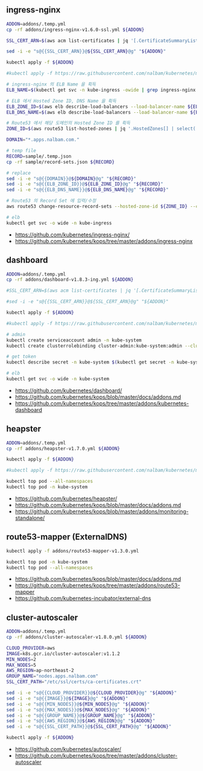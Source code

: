 ## ingress-nginx
```bash
ADDON=addons/.temp.yml
cp -rf addons/ingress-nginx-v1.6.0-ssl.yml ${ADDON}

SSL_CERT_ARN=$(aws acm list-certificates | jq '[.CertificateSummaryList[] | select(.DomainName=="*.apps.nalbam.com")][0]' | grep CertificateArn | cut -d'"' -f4)

sed -i -e "s@{{SSL_CERT_ARN}}@${SSL_CERT_ARN}@g" "${ADDON}"

kubectl apply -f ${ADDON}

#kubectl apply -f https://raw.githubusercontent.com/nalbam/kubernetes/master/addons/ingress-nginx-v1.6.0.yml

# ingress-nginx 의 ELB Name 을 획득
ELB_NAME=$(kubectl get svc -n kube-ingress -owide | grep ingress-nginx | grep LoadBalancer | awk '{print $4}' | cut -d'-' -f1)

# ELB 에서 Hosted Zone ID, DNS Name 을 획득
ELB_ZONE_ID=$(aws elb describe-load-balancers --load-balancer-name ${ELB_NAME} | grep CanonicalHostedZoneNameID | cut -d'"' -f4)
ELB_DNS_NAME=$(aws elb describe-load-balancers --load-balancer-name ${ELB_NAME} | grep '"DNSName"' | cut -d'"' -f4)

# Route53 에서 해당 도메인의 Hosted Zone ID 를 획득
ZONE_ID=$(aws route53 list-hosted-zones | jq '.HostedZones[] | select(.Name=="nalbam.com.")' | grep '"Id"' | cut -d'"' -f4 | cut -d'/' -f3)

DOMAIN="*.apps.nalbam.com."

# temp file
RECORD=sample/.temp.json
cp -rf sample/record-sets.json ${RECORD}

# replace
sed -i -e "s@{{DOMAIN}}@${DOMAIN}@g" "${RECORD}"
sed -i -e "s@{{ELB_ZONE_ID}}@${ELB_ZONE_ID}@g" "${RECORD}"
sed -i -e "s@{{ELB_DNS_NAME}}@${ELB_DNS_NAME}@g" "${RECORD}"

# Route53 의 Record Set 에 입력/수정
aws route53 change-resource-record-sets --hosted-zone-id ${ZONE_ID} --change-batch file://./${RECORD}

# elb
kubectl get svc -o wide -n kube-ingress
```
* https://github.com/kubernetes/ingress-nginx/
* https://github.com/kubernetes/kops/tree/master/addons/ingress-nginx

## dashboard
```bash
ADDON=addons/.temp.yml
cp -rf addons/dashboard-v1.8.3-ing.yml ${ADDON}

#SSL_CERT_ARN=$(aws acm list-certificates | jq '[.CertificateSummaryList[] | select(.DomainName=="*.apps.nalbam.com")][0]' | grep CertificateArn | cut -d'"' -f4)

#sed -i -e "s@{{SSL_CERT_ARN}}@${SSL_CERT_ARN}@g" "${ADDON}"

kubectl apply -f ${ADDON}

#kubectl apply -f https://raw.githubusercontent.com/nalbam/kubernetes/master/addons/dashboard-v1.8.3.yml

# admin
kubectl create serviceaccount admin -n kube-system
kubectl create clusterrolebinding cluster-admin:kube-system:admin --clusterrole=cluster-admin --serviceaccount=kube-system:admin

# get token
kubectl describe secret -n kube-system $(kubectl get secret -n kube-system | grep admin-token | awk '{print $1}')

# elb
kubectl get svc -o wide -n kube-system
```
* https://github.com/kubernetes/dashboard/
* https://github.com/kubernetes/kops/blob/master/docs/addons.md
* https://github.com/kubernetes/kops/tree/master/addons/kubernetes-dashboard

## heapster
```bash
ADDON=addons/.temp.yml
cp -rf addons/heapster-v1.7.0.yml ${ADDON}

kubectl apply -f ${ADDON}

#kubectl apply -f https://raw.githubusercontent.com/nalbam/kubernetes/master/addons/heapster-v1.7.0.yml

kubectl top pod --all-namespaces
kubectl top pod -n kube-system
```
* https://github.com/kubernetes/heapster/
* https://github.com/kubernetes/kops/blob/master/docs/addons.md
* https://github.com/kubernetes/kops/blob/master/addons/monitoring-standalone/

## route53-mapper (ExternalDNS)
```bash
kubectl apply -f addons/route53-mapper-v1.3.0.yml

kubectl top pod -n kube-system
kubectl top pod --all-namespaces
```
* https://github.com/kubernetes/kops/blob/master/docs/addons.md
* https://github.com/kubernetes/kops/tree/master/addons/route53-mapper
* https://github.com/kubernetes-incubator/external-dns

## cluster-autoscaler
```bash
ADDON=addons/.temp.yml
cp -rf addons/cluster-autoscaler-v1.8.0.yml ${ADDON}

CLOUD_PROVIDER=aws
IMAGE=k8s.gcr.io/cluster-autoscaler:v1.1.2
MIN_NODES=2
MAX_NODES=5
AWS_REGION=ap-northeast-2
GROUP_NAME="nodes.apps.nalbam.com"
SSL_CERT_PATH="/etc/ssl/certs/ca-certificates.crt"

sed -i -e "s@{{CLOUD_PROVIDER}}@${CLOUD_PROVIDER}@g" "${ADDON}"
sed -i -e "s@{{IMAGE}}@${IMAGE}@g" "${ADDON}"
sed -i -e "s@{{MIN_NODES}}@${MIN_NODES}@g" "${ADDON}"
sed -i -e "s@{{MAX_NODES}}@${MAX_NODES}@g" "${ADDON}"
sed -i -e "s@{{GROUP_NAME}}@${GROUP_NAME}@g" "${ADDON}"
sed -i -e "s@{{AWS_REGION}}@${AWS_REGION}@g" "${ADDON}"
sed -i -e "s@{{SSL_CERT_PATH}}@${SSL_CERT_PATH}@g" "${ADDON}"

kubectl apply -f ${ADDON}
```
* https://github.com/kubernetes/autoscaler/
* https://github.com/kubernetes/kops/tree/master/addons/cluster-autoscaler
